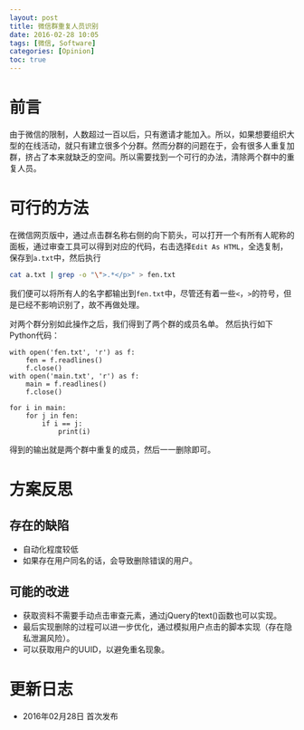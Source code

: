 ```yaml
---
layout: post
title: 微信群重复人员识别
date: 2016-02-28 10:05
tags: [微信, Software]
categories: [Opinion]
toc: true
---
```


# 前言
由于微信的限制，人数超过一百以后，只有邀请才能加入。所以，如果想要组织大型的在线活动，就只有建立很多个分群。然而分群的问题在于，会有很多人重复加群，挤占了本来就缺乏的空间。所以需要找到一个可行的办法，清除两个群中的重复人员。

<!-- more -->

# 可行的方法

在微信网页版中，通过点击群名称右侧的向下箭头，可以打开一个有所有人昵称的面板，通过审查工具可以得到对应的代码，右击选择`Edit As HTML`，全选复制，保存到`a.txt`中，然后执行

```bash
cat a.txt | grep -o "\">.*</p>" > fen.txt
```

我们便可以将所有人的名字都输出到`fen.txt`中，尽管还有着一些`<`，`>`的符号，但是已经不影响识别了，故不再做处理。

对两个群分别如此操作之后，我们得到了两个群的成员名单。
然后执行如下Python代码：

```
with open('fen.txt', 'r') as f:
    fen = f.readlines()
    f.close()
with open('main.txt', 'r') as f:
    main = f.readlines()
    f.close()

for i in main:
    for j in fen:
        if i == j:
            print(i)
```

得到的输出就是两个群中重复的成员，然后一一删除即可。

# 方案反思

## 存在的缺陷

- 自动化程度较低
- 如果存在用户同名的话，会导致删除错误的用户。

## 可能的改进

- 获取资料不需要手动点击审查元素，通过jQuery的text()函数也可以实现。
- 最后实现删除的过程可以进一步优化，通过模拟用户点击的脚本实现（存在隐私泄漏风险）。
- 可以获取用户的UUID，以避免重名现象。


# 更新日志

- 2016年02月28日  首次发布

